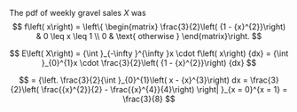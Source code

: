 The pdf of weekly gravel sales $X$ was
$$
f\left( x\right) = \left\{ \begin{matrix} \frac{3}{2}\left( {1 - {x}^{2}}\right) & 0 \leq x \leq 1 \\ 0 & \text{ otherwise } \end{matrix}\right.
$$


$$
E\left( X\right) = {\int }_{-\infty }^{\infty }x \cdot f\left( x\right) {dx} = {\int }_{0}^{1}x \cdot \frac{3}{2}\left( {1 - {x}^{2}}\right) {dx}
$$

$$
= {\left. \frac{3}{2}{\int }_{0}^{1}\left( x - {x}^{3}\right) dx = \frac{3}{2}\left( \frac{{x}^{2}}{2} - \frac{{x}^{4}}{4}\right) \right| }_{x = 0}^{x = 1} = \frac{3}{8}
$$
